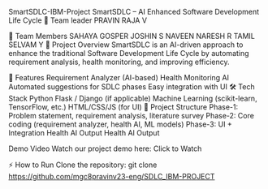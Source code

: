 SmartSDLC-IBM-Project
SmartSDLC – AI Enhanced Software Development Life Cycle
👥 Team leader
PRAVIN RAJA V

👥 Team Members
SAHAYA GOSPER JOSHIN S
NAVEEN NARESH R
TAMIL SELVAM Y
📌 Project Overview
SmartSDLC is an AI-driven approach to enhance the traditional Software Development Life Cycle by automating requirement analysis, health monitoring, and improving efficiency.

🚀 Features
Requirement Analyzer (AI-based)
Health Monitoring AI
Automated suggestions for SDLC phases
Easy integration with UI
🛠 Tech Stack
Python
Flask / Django (if applicable)
Machine Learning (scikit-learn, TensorFlow, etc.)
HTML/CSS/JS (for UI)
📂 Project Structure
Phase-1: Problem statement, requirement analysis, literature survey
Phase-2: Core coding (requirement analyzer, health AI, ML models)
Phase-3: UI + Integration
Health AI Output
Health AI Output

Demo Video
Watch our project demo here: Click to Watch

⚡ How to Run
Clone the repository:
git clone https://github.com/mgc8pravinv23-eng/SDLC_IBM-PROJECT
